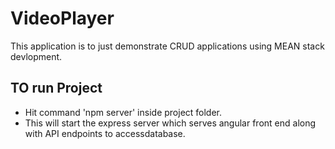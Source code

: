 # VideoPlayer

This application is to just demonstrate CRUD applications using MEAN stack devlopment.

## TO run Project

* Hit command 'npm server' inside project folder.
* This will start the express server which serves angular front end along with API endpoints to accessdatabase.
